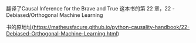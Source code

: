 翻译了Causal Inference for the Brave and True 这本书的第 22 章，22 - Debiased/Orthogonal Machine Learning

书的原地址(https://matheusfacure.github.io/python-causality-handbook/22-Debiased-Orthogonal-Machine-Learning.html)
